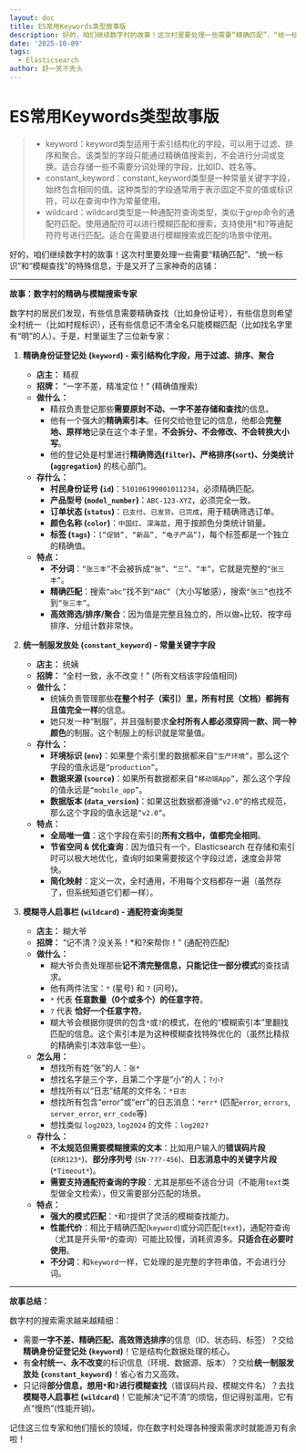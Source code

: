 ```yaml
---
layout: doc
title: ES常用Keywords类型故事版
description: 好的，咱们继续数字村的故事！这次村里要处理一些需要“精确匹配”、“统一标识”和“模糊查找”的特殊信息，于是又开了三家神奇的店铺：
date: '2025-10-09'
tags:
  - Elasticsearch
author: 舒一笑不秃头
---
```

# ES常用Keywords类型故事版
> * keyword：keyword类型适用于索引结构化的字段，可以用于过滤、排序和聚合。该类型的字段只能通过精确值搜索到，不会进行分词或变换。适合存储一些不需要分词处理的字段，比如ID、姓名等。
> * constant_keyword：constant_keyword类型是一种常量关键字字段，始终包含相同的值。这种类型的字段通常用于表示固定不变的值或标识符，可以在查询中作为常量使用。
> * wildcard：wildcard类型是一种通配符查询类型，类似于grep命令的通配符匹配。使用通配符可以进行模糊匹配和搜索，支持使用*和?等通配符符号进行匹配。适合在需要进行模糊搜索或匹配的场景中使用。

好的，咱们继续数字村的故事！这次村里要处理一些需要“精确匹配”、“统一标识”和“模糊查找”的特殊信息，于是又开了三家神奇的店铺：

---

**故事：数字村的精确与模糊搜索专家**

数字村的居民们发现，有些信息需要精确查找（比如身份证号），有些信息则希望全村统一（比如村规标识），还有些信息记不清全名只能模糊匹配（比如找名字里有“明”的人）。于是，村里诞生了三位新专家：

1.  **精确身份证登记处 (`keyword`) - 索引结构化字段，用于过滤、排序、聚合**
    *   **店主：** 精叔
    *   **招牌：** “一字不差，精准定位！” (精确值搜索)
    *   **做什么：**
        *   精叔负责登记那些**需要原封不动、一字不差存储和查找**的信息。
        *   他有一个强大的**精确索引本**。任何交给他登记的信息，他都会**完整地、原样地**记录在这个本子里，**不会拆分、不会修改、不会转换大小写**。
        *   他的登记处是村里进行**精确筛选(`filter`)、严格排序(`sort`)、分类统计(`aggregation`)** 的核心部门。
    *   **存什么：**
        *   **村民身份证号 (`id`)**：`510106199001011234`，必须精确匹配。
        *   **产品型号 (`model_number`)**：`ABC-123-XYZ`，必须完全一致。
        *   **订单状态 (`status`)**：`已支付`、`已发货`、`已完成`，用于精确筛选订单。
        *   **颜色名称 (`color`)**：`中国红`、`深海蓝`，用于按颜色分类统计销量。
        *   **标签 (`tags`)**：`[“促销”, “新品”, “电子产品”]`，每个标签都是一个独立的精确值。
    *   **特点：**
        *   **不分词**：`“张三丰”`不会被拆成`“张”`、`“三”`、`“丰”`，它就是完整的`“张三丰”`。
        *   **精确匹配**：搜索`“abc”`找不到`“ABC”`（大小写敏感），搜索`“张三”`也找不到`“张三丰”`。
        *   **高效筛选/排序/聚合**：因为值是完整且独立的，所以做`=`比较、按字母排序、分组计数非常快。

2.  **统一制服发放处 (`constant_keyword`) - 常量关键字字段**
    *   **店主：** 统姨
    *   **招牌：** “全村一致，永不改变！” (所有文档该字段值相同)
    *   **做什么：**
        *   统姨负责管理那些**在整个村子（索引）里，所有村民（文档）都拥有且值完全一样**的信息。
        *   她只发一种“制服”，并且强制要求**全村所有人都必须穿同一款、同一种颜色**的制服。这个制服上的标识就是常量值。
    *   **存什么：**
        *   **环境标识 (`env`)**：如果整个索引里的数据都来自`“生产环境”`，那么这个字段的值永远是`“production”`。
        *   **数据来源 (`source`)**：如果所有数据都来自`“移动端App”`，那么这个字段的值永远是`“mobile_app”`。
        *   **数据版本 (`data_version`)**：如果这批数据都遵循`“v2.0”`的格式规范，那么这个字段的值永远是`“v2.0”`。
    *   **特点：**
        *   **全局唯一值**：这个字段在索引的**所有文档中，值都完全相同**。
        *   **节省空间 & 优化查询**：因为值只有一个，Elasticsearch 在存储和索引时可以极大地优化，查询时如果需要按这个字段过滤，速度会非常快。
        *   **简化映射**：定义一次，全村通用，不用每个文档都存一遍（虽然存了，但系统知道它们都一样）。

3.  **模糊寻人启事栏 (`wildcard`) - 通配符查询类型**
    *   **店主：** 糊大爷
    *   **招牌：** “记不清？没关系！*和?来帮你！” (通配符匹配)
    *   **做什么：**
        *   糊大爷负责处理那些**记不清完整信息，只能记住一部分模式**的查找请求。
        *   他有两件法宝：`*` (星号) 和 `?` (问号)。
        *   `*` 代表 **任意数量（0个或多个）的任意字符**。
        *   `?` 代表 **恰好一个任意字符**。
        *   糊大爷会根据你提供的包含`*`或`?`的模式，在他的“模糊索引本”里翻找匹配的信息。这个索引本是为这种模糊查找特殊优化的（虽然比精叔的精确索引本效率低一些）。
    *   **怎么用：**
        *   想找所有姓“张”的人：`张*`
        *   想找名字是三个字，且第二个字是“小”的人：`?小?`
        *   想找所有以“日志”结尾的文件名：`*日志`
        *   想找所有包含“error”或“err”的日志消息：`*err*` (匹配`error`, `errors`, `server_error`, `err_code`等)
        *   想找类似 `log2023`, `log2024` 的文件：`log202?`
    *   **存什么：**
        *   **不太规范但需要模糊搜索的文本**：比如用户输入的**错误码片段** (`ERR123*`)、**部分序列号** (`SN-???-456`)、**日志消息中的关键字片段** (`*Timeout*`)。
        *   **需要支持通配符查询的字段**：尤其是那些不适合分词（不能用`text`类型做全文检索），但又需要部分匹配的场景。
    *   **特点：**
        *   **强大的模式匹配**：`*`和`?`提供了灵活的模糊查找能力。
        *   **性能代价**：相比于精确匹配(`keyword`)或分词匹配(`text`)，通配符查询（尤其是开头带`*`的查询）可能比较慢，消耗资源多。**只适合在必要时使用**。
        *   **不分词**：和`keyword`一样，它处理的是完整的字符串值，不会进行分词。

---

**故事总结：**

数字村的搜索需求越来越精细：

*   需要**一字不差、精确匹配、高效筛选排序**的信息（ID、状态码、标签）？交给**精确身份证登记处 (`keyword`)**！它是结构化数据处理的核心。
*   有**全村统一、永不改变**的标识信息（环境、数据源、版本）？交给**统一制服发放处 (`constant_keyword`)**！省心省力又高效。
*   只记得**部分信息，想用`*`和`?`进行模糊查找**（错误码片段、模糊文件名）？去找**模糊寻人启事栏 (`wildcard`)**！它能解决“记不清”的烦恼，但记得别滥用，它有点“慢热”(性能开销)。

记住这三位专家和他们擅长的领域，你在数字村处理各种搜索需求时就能游刃有余啦！
